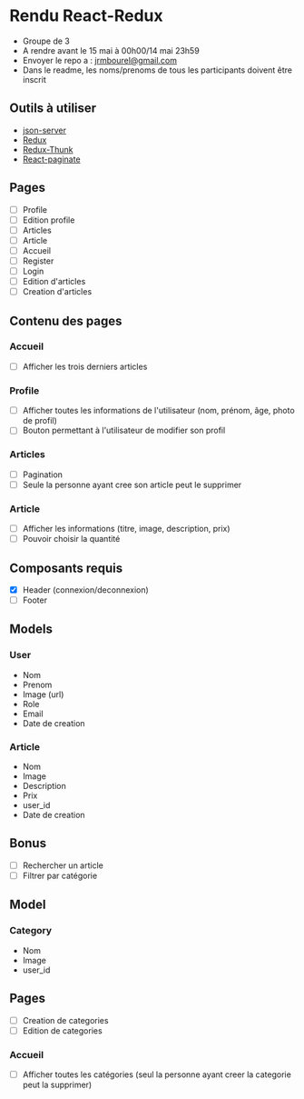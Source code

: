 # Rendu React-Redux

- Groupe de 3
- A rendre avant le 15 mai à 00h00/14 mai 23h59
- Envoyer le repo a : jrmbourel@gmail.com
- Dans le readme, les noms/prenoms de tous les participants doivent être inscrit

## Outils à utiliser

- [json-server](https://github.com/typicode/json-server)
- [Redux](https://redux.js.org/)
- [Redux-Thunk](https://github.com/reduxjs/redux-thunk)
- [React-paginate](https://github.com/AdeleD/react-paginate)

## Pages

- [ ] Profile
- [ ] Edition profile
- [ ] Articles
- [ ] Article
- [ ] Accueil
- [ ] Register
- [ ] Login
- [ ] Edition d'articles
- [ ] Creation d'articles

## Contenu des pages

### Accueil

- [ ] Afficher les trois derniers articles

### Profile

- [ ] Afficher toutes les informations de l'utilisateur (nom, prénom, âge, photo de profil)
- [ ] Bouton permettant à l'utilisateur de modifier son profil

### Articles

- [ ] Pagination
- [ ] Seule la personne ayant cree son article peut le supprimer

### Article

- [ ] Afficher les informations (titre, image, description, prix)
- [ ] Pouvoir choisir la quantité

## Composants requis

- [x] Header (connexion/deconnexion)
- [ ] Footer

## Models

### User

- Nom
- Prenom
- Image (url)
- Role
- Email
- Date de creation

### Article

- Nom
- Image
- Description
- Prix
- user_id
- Date de creation

## Bonus

- [ ] Rechercher un article
- [ ] Filtrer par catégorie

## Model

### Category

- Nom
- Image
- user_id

## Pages

- [ ] Creation de categories
- [ ] Edition de categories

### Accueil

- [ ] Afficher toutes les catégories (seul la personne ayant creer la categorie peut la supprimer)
